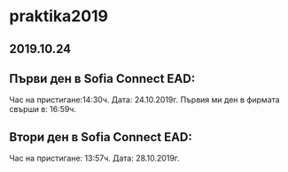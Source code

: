 # praktika2019

## 2019.10.24

## Първи ден в Sofia Connect EAD:
Час на пристигане:14:30ч.
Дата: 24.10.2019г.
 Първия ми ден в фирмата свърши в: 16:59ч.


## Втори ден в Sofia Connect EAD:
Час на пристигане: 13:57ч.
Дата: 28.10.2019г.

